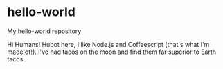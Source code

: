 hello-world
===========

My hello-world repository

Hi Humans!
Hubot here, I like Node.js and Coffeescript (that's what I'm made of!).
I've had tacos on the moon and find them far superior to Earth tacos .
